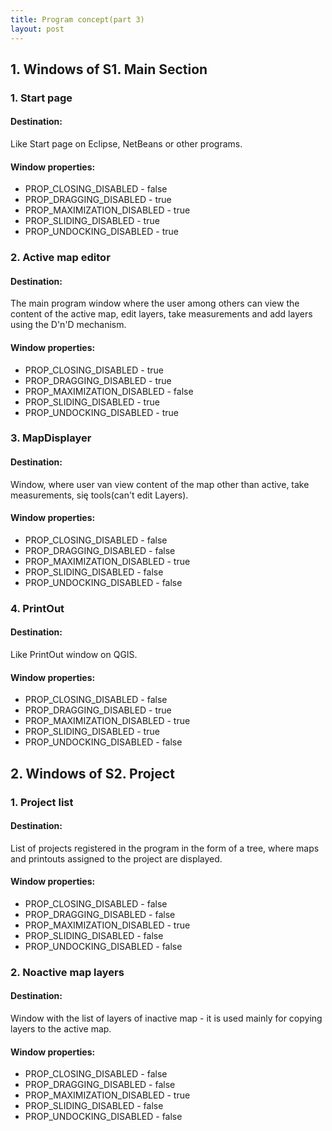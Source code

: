 ```yaml
---
title: Program concept(part 3)
layout: post
---
```


## 1. Windows of S1. Main Section 
### 1. Start page
#### Destination:  
Like Start page on Eclipse, NetBeans or other programs.
#### Window properties:  
- PROP_CLOSING_DISABLED - false
- PROP_DRAGGING_DISABLED - true
- PROP_MAXIMIZATION_DISABLED - true
- PROP_SLIDING_DISABLED - true  
- PROP_UNDOCKING_DISABLED - true

### 2. Active map editor
#### Destination:  
The main program window where the user among others can view the content of the active map, edit layers, take measurements and add layers using the D'n'D mechanism.
#### Window properties:  
- PROP_CLOSING_DISABLED - true
- PROP_DRAGGING_DISABLED - true
- PROP_MAXIMIZATION_DISABLED - false
- PROP_SLIDING_DISABLED - true  
- PROP_UNDOCKING_DISABLED - true

### 3. MapDisplayer
#### Destination:  
Window, where user van view content of the map other than active, take measurements, się tools(can't edit Layers).
#### Window properties:  
 - PROP_CLOSING_DISABLED - false
- PROP_DRAGGING_DISABLED - false
- PROP_MAXIMIZATION_DISABLED - true
- PROP_SLIDING_DISABLED - false  
- PROP_UNDOCKING_DISABLED - false

### 4. PrintOut
#### Destination:  
Like PrintOut window on QGIS.
#### Window properties:  
 - PROP_CLOSING_DISABLED - false
- PROP_DRAGGING_DISABLED - true
- PROP_MAXIMIZATION_DISABLED - true
- PROP_SLIDING_DISABLED - true  
- PROP_UNDOCKING_DISABLED - false

## 2. Windows of S2. Project 
### 1. Project list
#### Destination:  
List of projects registered in the program in the form of a tree, where maps and printouts assigned to the project are displayed.
#### Window properties:  
- PROP_CLOSING_DISABLED - false
- PROP_DRAGGING_DISABLED - false
- PROP_MAXIMIZATION_DISABLED - true
- PROP_SLIDING_DISABLED - false  
- PROP_UNDOCKING_DISABLED - false

### 2. Noactive map layers
#### Destination:  
Window with the list of layers of inactive map - it is used mainly for copying layers to the active map.
#### Window properties:  
- PROP_CLOSING_DISABLED - false
- PROP_DRAGGING_DISABLED - false
- PROP_MAXIMIZATION_DISABLED - true
- PROP_SLIDING_DISABLED - false  
- PROP_UNDOCKING_DISABLED - false


